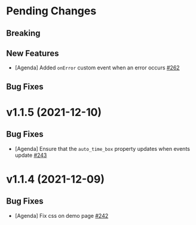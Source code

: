 # Pending Changes

## Breaking

## New Features

- [Agenda] Added `onError` custom event when an error occurs [#262](https://github.com/nylas/components/pull/262)
  
## Bug Fixes

# v1.1.5 (2021-12-10)

## Bug Fixes

- [Agenda] Ensure that the `auto_time_box` property updates when events update [#243](https://github.com/nylas/components/pull/243)

# v1.1.4 (2021-12-09)

## Bug Fixes

- [Agenda] Fix css on demo page [#242](https://github.com/nylas/components/pull/242)
